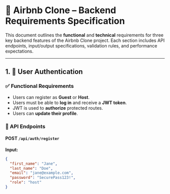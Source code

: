 # 📄 Airbnb Clone – Backend Requirements Specification

This document outlines the **functional** and **technical** requirements for three key backend features of the Airbnb Clone project. Each section includes API endpoints, input/output specifications, validation rules, and performance expectations.

---

## 1. 🔐 User Authentication

### ✅ Functional Requirements
- Users can register as **Guest** or **Host**.
- Users must be able to **log in** and receive a **JWT token**.
- JWT is used to **authorize** protected routes.
- Users can **update their profile**.

### 📌 API Endpoints

#### POST `/api/auth/register`
**Input:**
```json
{
  "first_name": "Jane",
  "last_name": "Doe",
  "email": "jane@example.com",
  "password": "SecurePass123!",
  "role": "host"
}
